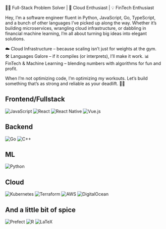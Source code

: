 👨‍💻 Full-Stack Problem Solver | 🚀 Cloud Enthusiast | 💡 FinTech Enthusiast

Hey, I’m a software engineer fluent in Python, JavaScript, Go, TypeScript, and a bunch of other languages I’ve picked up along the way. Whether it’s building microservices, wrangling cloud infrastructure, or dabbling in financial machine learning, I’m all about turning big ideas into elegant solutions.

☁️ Cloud Infrastructure – because scaling isn’t just for weights at the gym.
🛠️ Languages Galore – if it compiles (or interprets), I’ll make it work.
📊 FinTech & Machine Learning – blending numbers with algorithms for fun and profit.

When I’m not optimizing code, I’m optimizing my workouts. Let’s build something that’s as strong and reliable as your deadlift. 💪🚀

## Frontend/Fullstack
![JavaScript](https://img.shields.io/badge/javascript-%23323330.svg?style=for-the-badge&logo=javascript&logoColor=%23F7DF1E)
![React](https://img.shields.io/badge/react-%2320232a.svg?style=for-the-badge&logo=react&logoColor=%2361DAFB)
![React Native](https://img.shields.io/badge/react_native-%2320232a.svg?style=for-the-badge&logo=react&logoColor=%2361DAFB)
![Vue.js](https://img.shields.io/badge/vuejs-%2335495e.svg?style=for-the-badge&logo=vuedotjs&logoColor=%234FC08D)

## Backend
![Go](https://img.shields.io/badge/go-%2300ADD8.svg?style=for-the-badge&logo=go&logoColor=white)
![C++](https://img.shields.io/badge/c++-%2300599C.svg?style=for-the-badge&logo=c%2B%2B&logoColor=white)

## ML
![Python](https://img.shields.io/badge/python-3670A0?style=for-the-badge&logo=python&logoColor=ffdd54)

## Cloud
![Kubernetes](https://img.shields.io/badge/kubernetes-%23326ce5.svg?style=for-the-badge&logo=kubernetes&logoColor=white)
![Terraform](https://img.shields.io/badge/terraform-%235835CC.svg?style=for-the-badge&logo=terraform&logoColor=white)
![AWS](https://img.shields.io/badge/AWS-%23FF9900.svg?style=for-the-badge&logo=amazon-aws&logoColor=white)
![DigitalOcean](https://img.shields.io/badge/DigitalOcean-%230167ff.svg?style=for-the-badge&logo=digitalOcean&logoColor=white)

## And a little bit of spice
![Prefect](https://img.shields.io/badge/Prefect-%23ffffff.svg?style=for-the-badge&logo=prefect&logoColor=white)
![R](https://img.shields.io/badge/r-%23276DC3.svg?style=for-the-badge&logo=r&logoColor=white)
![LaTeX](https://img.shields.io/badge/latex-%23008080.svg?style=for-the-badge&logo=latex&logoColor=white)
